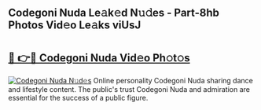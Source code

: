 ## Codegoni Nuda Le𝚊k𝚎d N𝚞𝚍es - Part-8hb Photos Vid𝚎o Le𝚊ks viUsJ

# <h2><a href="http://fbc7e9.evod.top/?m=Codegoni+Nuda">🔗 👉🔴 Codegoni Nuda Vid𝚎o Ph𝚘t𝚘s</a></h2>

[![Codegoni Nuda N𝚞d𝚎s](https://i.imgur.com/8V9OHl7.gif)](http://fbc7e9.evod.top/?m=Codegoni+Nuda)
Online personality Codegoni Nuda sharing dance and lifestyle content. The public's trust Codegoni Nuda and admiration are essential for the success of a public figure. 
